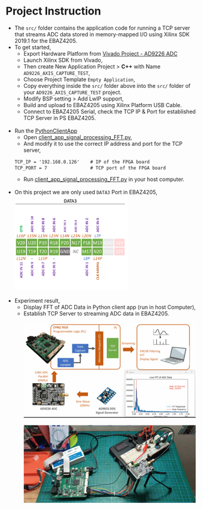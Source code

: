 # Project Instruction
- The `src/` folder contains the application code for running a TCP server that streams ADC data stored in memory-mapped I/O using Xilinx SDK 2019.1 for the EBAZ4205.
- To get started, 
    - Export Hardware Platform from [Vivado Project - AD9226 ADC](../../Vivado/7_AD9226_ADC/EBAZ4205_7_AD9226_DATA_CAPTURE.vivado/)
    - Launch Xilinx SDK from Vivado,
    - Then create New Application Project > **C++** with Name `AD9226_AXIS_CAPTURE_TEST`,
    - Choose Project Template `Empty Application`,
    - Copy everything inside the `src/` folder above into the `src/` folder of your `AD9226_AXIS_CAPTURE_TEST` project. 
    - Modify BSP setting > Add LwIP support,
    - Build and upload to EBAZ4205 using Xilinx Platform USB Cable.
    - Connect to EBAZ4205 Serial, check the TCP IP & Port for established TCP Server in PS EBAZ4205. <br><br>
- Run the [PythonClientApp](PythonClientApp/)
    - Open [client_app_signal_processing_FFT.py](PythonClientApp/client_app_signal_processing_FFT.py), 
    - And modify it to use the correct IP address and port for the TCP server,
    ```
    TCP_IP = '192.168.0.126'    # IP of the FPGA board
    TCP_PORT = 7                # TCP port of the FPGA board
    ```
    - Run [client_app_signal_processing_FFT.py](PythonClientApp/client_app_signal_processing_FFT.py) in your host computer.<br><br>
- On this project we are only used `DATA3` Port in EBAZ4205, <br>
    <img src="../../resource/EBAZ4205_7_AD9266_AXIS_CAPTURE_Pin.png" height="250"><br><br>
- Experiment result,
    - Display FFT of ADC Data in Python client app (run in host Computer),
    - Establish TCP Server to streaming ADC data in EBAZ4205.<br><br>
    ![](../../resource/EBAZ4205_7_AD9266_AXIS_CAPTURE_Photo.gif)<br><br>
    ![](../../resource/EBAZ4205_7_AD9266_AXIS_CAPTURE_Photo_2.jpeg)
